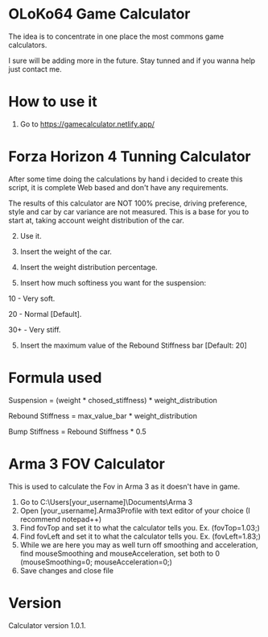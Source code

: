 # OLoKo64 Game Calculator
The idea is to concentrate in one place the most commons game calculators. 

I sure will be adding more in the future. Stay tunned and if you wanna help just contact me.

# How to use it
1. Go to https://gamecalculator.netlify.app/


# Forza Horizon 4 Tunning Calculator

After some time doing the calculations by hand i decided to create this script, it is complete Web based and don't have any requirements.

The results of this calculator are NOT 100% precise, driving preference, style and car by car variance are not measured. This is a base for you to start at, taking account weight distribution of the car.

2. Use it.

2. Insert the weight of the car.
3. Insert the weight distribution percentage.
4. Insert how much softiness you want for the suspension:

10  - Very soft.

20  - Normal [Default].

30+ - Very stiff.

5. Insert the maximum value of the Rebound Stiffness bar [Default: 20]


# Formula used
Suspension = (weight * chosed_stiffness) * weight_distribution

Rebound Stiffness = max_value_bar * weight_distribution

Bump Stiffness = Rebound Stiffness * 0.5


# Arma 3 FOV Calculator
This is used to calculate the Fov in Arma 3 as it doesn't have in game.

1. Go to C:\Users\[your_username]\Documents\Arma 3
2. Open [your_username].Arma3Profile with text editor of your choice (I recommend notepad++)
3. Find fovTop and set it to what the calculator tells you.   Ex. (fovTop=1.03;)
4. Find fovLeft and set it to what the calculator tells you.  Ex. (fovLeft=1.83;)
5. While we are here you may as well turn off smoothing and acceleration, find mouseSmoothing and mouseAcceleration, set both to 0 (mouseSmoothing=0; mouseAcceleration=0;)
6. Save changes and close file

# Version
Calculator version 1.0.1.
